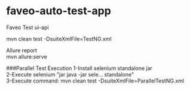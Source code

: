 # faveo-auto-test-app
Faveo Test ui-api

mvn clean test -DsuiteXmlFile=TestNG.xml

Allure report <br>
mvn allure:serve

###Parallel Test Execution
1-Install selenium standalone jar <br>
2-Execute selenium "jar java -jar sele... standalone" <br>
3-Execute command: mvn clean test -DsuiteXmlFile=ParallelTestNG.xml

